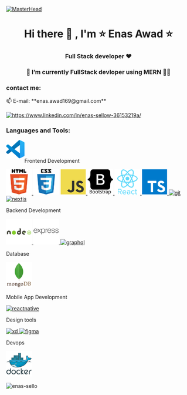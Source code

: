 [![MasterHead](https://c.tenor.com/UttC4AITYR4AAAAd/full-stack-developer.gif)](https://rishavchanda.io)
<!-- https://i.pinimg.com/originals/e0/58/ee/e058eecc0652ff38a4e7062cfcf08c9d.gif -->
<h1 align="center">Hi there 👋 , I'm ⭐ Enas Awad ⭐</h1>
<h3 align="center">Full Stack developer ❤️</h3>


 <h3 align="center">🌱 I’m currently FullStack devloper using MERN 👨‍💻 </h3>
<h3 align="left">contact me:</h3>
 📫 E-mail: **enas.awad169@gmail.com**
<p align="left">
<!--     <a href="https://codepen.io/https://codepen.io/enas-sello" target="blank"><img align="center"
            src="https://raw.githubusercontent.com/rahuldkjain/github-profile-readme-generator/master/src/images/icons/Social/codepen.svg"
            alt="https://codepen.io/enas-sello" height="50" width="60" /></a> -->
    <a href="https://linkedin.com/in/https://www.linkedin.com/in/enas-sellow-36153219a/" target="blank"><img
            align="center"
            src="https://raw.githubusercontent.com/rahuldkjain/github-profile-readme-generator/master/src/images/icons/Social/linked-in-alt.svg"
            alt="https://www.linkedin.com/in/enas-sellow-36153219a/" height="50" width="60" /></a>
</p>


<h3 align="left">Languages and Tools:</h3>
<p align="left">

<img align="left" alt="Visual Studio Code" width="50px" src="https://raw.githubusercontent.com/github/explore/80688e429a7d4ef2fca1e82350fe8e3517d3494d/topics/visual-studio-code/visual-studio-code.png" style="max-width: 100%;">
  <br>
  <br>
<P>Frontend Development</P>
<a href="https://www.w3.org/html/" target="_blank" rel="noreferrer"> <img
        src="https://raw.githubusercontent.com/devicons/devicon/master/icons/html5/html5-original-wordmark.svg"
        alt="html5" width="70" height="70" /> </a>
        <a href="https://www.w3schools.com/css/" target="_blank" rel="noreferrer"> <img
                src="https://raw.githubusercontent.com/devicons/devicon/master/icons/css3/css3-original-wordmark.svg" alt="css3"
                width="70" height="70" /></a>
<a href="https://developer.mozilla.org/en-US/docs/Web/JavaScript" target="_blank" rel="noreferrer"> <img
        src="https://raw.githubusercontent.com/devicons/devicon/master/icons/javascript/javascript-original.svg"
        alt="javascript" width="70" height="70" /> </a>
<a href="https://getbootstrap.com" target="_blank" rel="noreferrer"> <img
        src="https://raw.githubusercontent.com/devicons/devicon/master/icons/bootstrap/bootstrap-plain-wordmark.svg"
        alt="bootstrap" width="70" height="70" /> </a>
        <!-- <a href="https://sass-lang.com" target="_blank" rel="noreferrer"> <img
                src="https://raw.githubusercontent.com/devicons/devicon/master/icons/sass/sass-original.svg" alt="sass"
                width="70" height="70" /> </a> -->
<!-- <a href="https://angular.io" target="_blank" rel="noreferrer">
    <img src="https://angular.io/assets/images/logos/angular/angular.svg" alt="angular" width="70" height="70" /></a> -->
<a href="https://reactjs.org/" target="_blank" rel="noreferrer">
    <img src="https://raw.githubusercontent.com/devicons/devicon/master/icons/react/react-original-wordmark.svg"
        alt="react" width="70" height="70" /> </a>
        <a href="https://www.typescriptlang.org/" target="_blank" rel="noreferrer">
            <img src="https://raw.githubusercontent.com/devicons/devicon/master/icons/typescript/typescript-original.svg"
                alt="typescript" width="70" height="70" /> </a>
                <a href="https://git-scm.com/" target="_blank" rel="noreferrer"> <img
                        src="https://www.vectorlogo.zone/logos/git-scm/git-scm-icon.svg" alt="git" width="70" height="70" />
                </a>
                <a href="https://nextjs.org/" target="_blank" rel="noreferrer"> <img
        src="https://cdn.worldvectorlogo.com/logos/nextjs-2.svg" alt="nextjs" width="70" height="70" /> </a>
<P>Backend Development</P>
<a href="https://nodejs.org" target="_blank" rel="noreferrer"> <img
        src="https://raw.githubusercontent.com/devicons/devicon/master/icons/nodejs/nodejs-original-wordmark.svg"
        alt="nodejs" width="70" height="70" /> </a>
<!-- <a href="https://nestjs.com/" target="_blank" rel="noreferrer">
    <img src="https://raw.githubusercontent.com/devicons/devicon/master/icons/nestjs/nestjs-plain.svg" alt="nestjs"
        width="70" height="70" /> </a> -->
<a href="https://expressjs.com" target="_blank" rel="noreferrer"> <img
        src="https://raw.githubusercontent.com/devicons/devicon/master/icons/express/express-original-wordmark.svg"
        alt="express" width="70" height="70" /> </a>
<a href="https://graphql.org/" target="_blank" rel="noreferrer"> <img
        src="https://th.bing.com/th?id=OIP.dzsCegac0dBkH1Im-mzpgAHaHa&w=250&h=250&c=8&rs=1&qlt=90&o=6&pid=3.1&rm=2"
        alt="graphql" width="70" height="70" /> </a>
<!-- <a href="https://jestjs.io" target="_blank" rel="noreferrer"> <img
        src="https://www.vectorlogo.zone/logos/jestjsio/jestjsio-icon.svg" alt="jest" width="40" height="40" /> </a> -->
<p>Database</p>
<a href="https://www.mongodb.com/" target="_blank" rel="noreferrer"> <img
        src="https://raw.githubusercontent.com/devicons/devicon/master/icons/mongodb/mongodb-original-wordmark.svg"
        alt="mongodb" width="70" height="70" /> </a>
<p>Mobile App Development</p>
<a href="https://reactnative.dev/" target="_blank" rel="noreferrer"> <img
        src="https://reactnative.dev/img/header_logo.svg" alt="reactnative" width="40" height="40" /> </a>
<P>Design tools</P>
<a href="https://www.adobe.com/products/xd.html" target="_blank" rel="noreferrer"> <img
        src="https://cdn.worldvectorlogo.com/logos/adobe-xd.svg" alt="xd" width="70" height="70" /> </a>
<a href="https://www.figma.com/" target="_blank" rel="noreferrer">
    <img src="https://www.vectorlogo.zone/logos/figma/figma-icon.svg" alt="figma" width="70" height="70" /> </a>
<p>Devops</p>
    <a href="https://www.docker.com/" target="_blank" rel="noreferrer"> <img
        src="https://raw.githubusercontent.com/devicons/devicon/master/icons/docker/docker-original-wordmark.svg"
        alt="docker" width="70" height="70" /> </a>
</p>

<p>
 <img align="left"
        src="https://github-readme-stats.vercel.app/api/top-langs?username=enas-sello&show_icons=true&locale=en&layout=compact"
        alt="enas-sello" />
</p>



